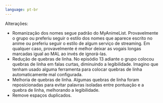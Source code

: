 ```yaml
---
language: pt-br
---
```


Alterações:

- Romanização dos nomes segue padrão do MyAnimeList. Provavelmente o grupo ou preferiu seguir o estilo dos nomes que aparece escrito no anime ou preferiu seguir o estilo de algum serviço de streaming. Em qualquer caso, provavelmente é melhor deixar as vogais longas marcadas igual ao MAL ao invés de ignorá-las.
- Redução de quebras de linha. No episódio 13 adiante o grupo colocou quebras de linha em falas curtas, diminuindo a legibilidade. Imagino que tenham usado alguma ferramenta para colocar quebras de linha automaticamente mal configurada.
- Melhoria de quebras de linha. Algumas quebras de linha foram reposicionadas para evitar palavras isoladas entre pontuação e a quebra de linha, melhorando a legibilidade.
- Remove espaços duplicados.
